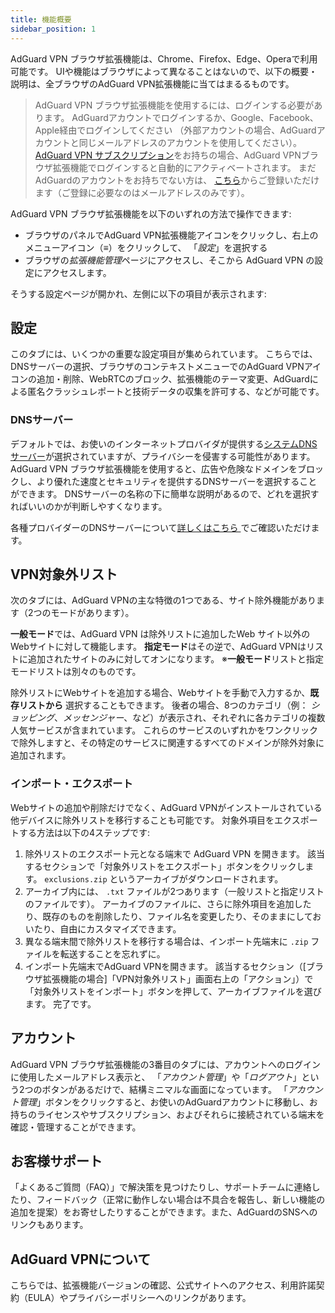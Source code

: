```yaml
---
title: 機能概要
sidebar_position: 1
---
```


AdGuard VPN ブラウザ拡張機能は、Chrome、Firefox、Edge、Operaで利用可能です。 UIや機能はブラウザによって異なることはないので、以下の概要・説明は、全ブラウザのAdGuard VPN拡張機能に当てはまるるものです。

> AdGuard VPN ブラウザ拡張機能を使用するには、ログインする必要があります。 AdGuardアカウントでログインするか、Google、Facebook、Apple経由でログインしてください （外部アカウントの場合、AdGuardアカウントと同じメールアドレスのアカウントを使用してください）。 [AdGuard VPN サブスクリプション](/general/subscription.md)をお持ちの場合、AdGuard VPNブラウザ拡張機能でログインすると自動的にアクティベートされます。 まだAdGuardのアカウントをお持ちでない方は、 [こちら](https://auth.adguard.com/registration.html)からご登録いただけます（ご登録に必要なのはメールアドレスのみです）。

AdGuard VPN ブラウザ拡張機能を以下のいずれの方法で操作できます:

* ブラウザのパネルでAdGuard VPN拡張機能アイコンをクリックし、右上のメニューアイコン（≡）をクリックして、 「*設定*」を選択する
* ブラウザの*拡張機能管理*ページにアクセスし、そこから AdGuard VPN の設定にアクセスします。

そうする設定ページが開かれ、左側に以下の項目が表示されます:

## 設定

このタブには、いくつかの重要な設定項目が集められています。 こちらでは、DNSサーバーの選択、ブラウザのコンテキストメニューでのAdGuard VPNアイコンの追加・削除、WebRTCのブロック、拡張機能のテーマ変更、AdGuardによる匿名クラッシュレポートと技術データの収集を許可する、などが可能です。

### DNSサーバー

デフォルトでは、お使いのインターネットプロバイダが提供する[システムDNSサーバー](https://kb.adguard.com/ja/general/dns-filtering#what-is-dns)が選択されていますが、プライバシーを侵害する可能性があります。 AdGuard VPN ブラウザ拡張機能を使用すると、広告や危険なドメインをブロックし、より優れた速度とセキュリティを提供するDNSサーバーを選択することができます。 DNSサーバーの名称の下に簡単な説明があるので、どれを選択すればいいのかが判断しやすくなります。

各種プロバイダーのDNSサーバーについて[詳しくはこちら ](https://kb.adguard.com/ja/general/dns-providers)でご確認いただけます。

## VPN対象外リスト

次のタブには、AdGuard VPNの主な特徴の1つである、サイト除外機能があります（2つのモードがあります）。

**一般モード**では、AdGuard VPN は除外リストに追加したWeb サイト以外のWebサイトに対して機能します。 **指定モード**はその逆で、AdGuard VPNはリストに追加されたサイトのみに対してオンになります。 ※**一般モード**リストと指定モードリストは別々のものです。

除外リストにWebサイトを追加する場合、Webサイトを手動で入力するか、**既存リストから** 選択することもできます。 後者の場合、8つのカテゴリ（例： *ショッピング*、*メッセンジャー*、など）が表示され、それぞれに各カテゴリの複数人気サービスが含まれています。 これらのサービスのいずれかをワンクリックで除外しますと、その特定のサービスに関連するすべてのドメインが除外対象に追加されます。

### インポート・エクスポート

Webサイトの追加や削除だけでなく、AdGuard VPNがインストールされている他デバイスに除外リストを移行することも可能です。 対象外項目をエクスポートする方法は以下の4ステップです:

1. 除外リストのエクスポート元となる端末で AdGuard VPN を開きます。 該当するセクションで「対象外リストをエクスポート」ボタンをクリックします。 `exclusions.zip` というアーカイブがダウンロードされます。
2. アーカイブ内には、 `.txt` ファイルが2つあります（一般リストと指定リストのファイルです）。 アーカイブのファイルに、さらに除外項目を追加したり、既存のものを削除したり、ファイル名を変更したり、そのままにしておいたり、自由にカスタマイズできます。
3. 異なる端末間で除外リストを移行する場合は、インポート先端末に `.zip` ファイルを転送することを忘れずに。
4. インポート先端末でAdGuard VPNを開きます。 該当するセクション（[ブラウザ拡張機能の場合]「VPN対象外リスト」画面右上の「アクション」）で「対象外リストをインポート」ボタンを押して、アーカイブファイルを選びます。 完了です。

## アカウント

AdGuard VPN ブラウザ拡張機能の3番目のタブには、アカウントへのログインに使用したメールアドレス表示と、 「*アカウント管理*」や「*ログアウト*」という2つのボタンがあるだけで、結構ミニマルな画面になっています。 「*アカウント管理*」ボタンをクリックすると、お使いのAdGuardアカウントに移動し、お持ちのライセンスやサブスクリプション、およびそれらに接続されている端末を確認・管理することができます。

## お客様サポート

「よくあるご質問（FAQ）」で解決策を見つけたりし、サポートチームに連絡したり、フィードバック（正常に動作しない場合は不具合を報告し、新しい機能の追加を提案）をお寄せしたりすることができます。また、AdGuardのSNSへのリンクもあります。

## AdGuard VPNについて

こちらでは、拡張機能バージョンの確認、公式サイトへのアクセス、利用許諾契約（EULA）やプライバシーポリシーへのリンクがあります。